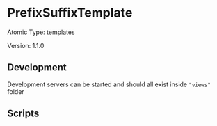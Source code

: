 # PrefixSuffixTemplate

Atomic Type: templates

Version: 1.1.0

## Development

Development servers can be started and should all exist inside `"views"` folder

## Scripts

